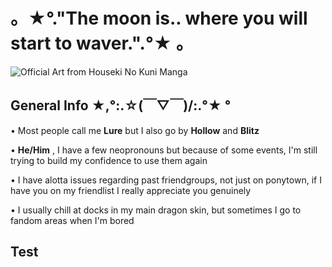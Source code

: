 # 。★°."The moon is.. where you will start to waver.".°★ 。
![Official Art from Houseki No Kuni Manga](http://www.simpleimageresizer.com/_uploads/photos/4020b9c4/smalll_1_75.jpg) 

## General Info ★,°:.☆(￣▽￣)/:.°★ °

• Most people call me **Lure** but I also go by **Hollow** and **Blitz**

• **He/Him** , I have a few neopronouns but because of some events, I'm still trying to build my confidence to use them again

• I have alotta issues regarding past friendgroups, not just on ponytown, if I have you on my friendlist I really appreciate you genuinely

• I usually chill at docks in my main dragon skin, but sometimes I go to fandom areas when I'm bored

## Test
